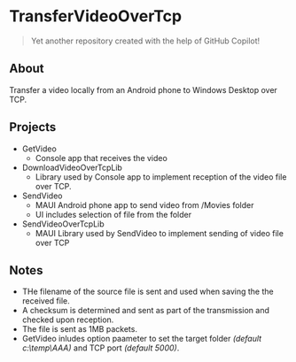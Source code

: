 # TransferVideoOverTcp

> Yet another repository created with the help of GitHub Copilot!

## About
Transfer a video locally from an Android phone to Windows Desktop over TCP.

## Projects
- GetVideo
  - Console app that receives the video
-  DownloadVideoOverTcpLib
    - Library used by Console app to implement reception of the video file over TCP.
- SendVideo
  - MAUI Android phone app to send video from /Movies folder
  - UI includes selection of file from the folder
- SendVideoOverTcpLib
  - MAUI Library used by SendVideo to implement sending of video file over TCP
 
## Notes
- THe filename of the source file is sent and used when saving the the received file.
- A checksum is determined and sent as part of the transmission and checked upon reception.
- The file is sent as 1MB packets.
- GetVideo inludes option paameter to set the target folder _(default c:\temp\AAA)_ and TCP port _(default 5000)_.
